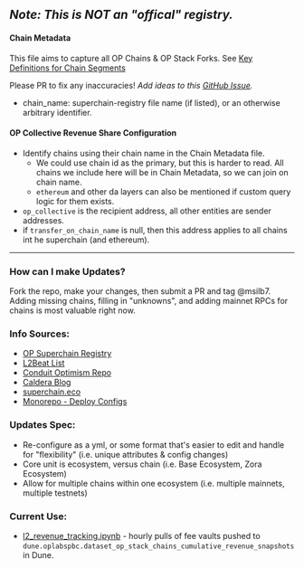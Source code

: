 ## *Note: This is NOT an "offical" registry.*

#### Chain Metadata
This file aims to capture all OP Chains & OP Stack Forks. See [Key Definitions for Chain Segments](https://community.optimism.io/docs/contribute/important-terms/#the-superchain)


Please PR to fix any inaccuracies! *Add ideas to this [GitHub Issue](https://github.com/ethereum-optimism/op-analytics/issues/249).*

- chain_name: superchain-registry file name (if listed), or an otherwise arbitrary identifier.

#### OP Collective Revenue Share Configuration
- Identify chains using their chain name in the Chain Metadata file.
  - We could use chain id as the primary, but this is harder to read. All chains we include here will be in Chain Metadata, so we can join on chain name.
  - `ethereum` and other da layers can also be mentioned if custom query logic for them exists.
- `op_collective` is the recipient address, all other entities are sender addresses.
- if `transfer_on_chain_name` is null, then this address applies to all chains int he superchain (and ethereum).

---

### How can I make Updates?

Fork the repo, make your changes, then submit a PR and tag @msilb7. Adding missing chains, filling in "unknowns", and adding mainnet RPCs for chains is most valuable right now.

### Info Sources:
- [OP Superchain Registry](https://github.com/ethereum-optimism/superchain-registry)
- [L2Beat List](https://l2beat.com/scaling/summary)
- [Conduit Optimism Repo](https://github.com/conduitxyz/optimism/tree/develop)
- [Caldera Blog](https://blog.caldera.xyz/)
- [superchain.eco](https://www.superchain.eco/ecosystem/chains)
- [Monorepo - Deploy Configs](https://github.com/ethereum-optimism/optimism/tree/develop/packages/contracts-bedrock/deploy-config)


### Updates Spec:
- Re-configure as a yml, or some format that's easier to edit and handle for "flexibility" (i.e. unique attributes & config changes)
- Core unit is ecosystem, versus chain (i.e. Base Ecosystem, Zora Ecosystem)
- Allow for multiple chains within one ecosystem (i.e. multiple mainnets, multiple testnets)

### Current Use:
- [l2_revenue_tracking.ipynb](https://github.com/ethereum-optimism/op-analytics/blob/main/op_chains_tracking/l2_revenue_tracking.ipynb) - hourly pulls of fee vaults pushed to `dune.oplabspbc.dataset_op_stack_chains_cumulative_revenue_snapshots` in Dune.
